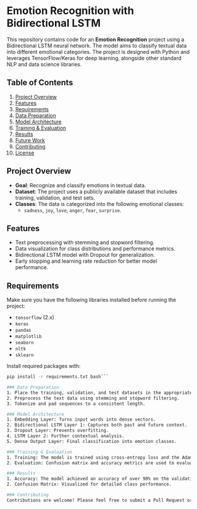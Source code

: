 # Emotion Recognition with Bidirectional LSTM

This repository contains code for an **Emotion Recognition** project using a Bidirectional LSTM neural network. The model aims to classify textual data into different emotional categories. The project is designed with Python and leverages TensorFlow/Keras for deep learning, alongside other standard NLP and data science libraries.

## Table of Contents
1. [Project Overview](#project-overview)
2. [Features](#features)
3. [Requirements](#requirements)
4. [Data Preparation](#data-preparation)
5. [Model Architecture](#model-architecture)
6. [Training & Evaluation](#training--evaluation)
7. [Results](#results)
8. [Future Work](#future-work)
9. [Contributing](#contributing)
10. [License](#license)

## Project Overview
- **Goal**: Recognize and classify emotions in textual data.
- **Dataset**: The project uses a publicly available dataset that includes training, validation, and test sets.
- **Classes**: The data is categorized into the following emotional classes:
  - `sadness`, `joy`, `love`, `anger`, `fear`, `surprise`.

## Features
- Text preprocessing with stemming and stopword filtering.
- Data visualization for class distributions and performance metrics.
- Bidirectional LSTM model with Dropout for generalization.
- Early stopping and learning rate reduction for better model performance.

## Requirements
Make sure you have the following libraries installed before running the project:
- `tensorflow` (2.x)
- `keras`
- `pandas`
- `matplotlib`
- `seaborn`
- `nltk`
- `sklearn`

Install required packages with:
```bash
pip install -r requirements.txt bash```

### Data Preparation
1. Place the training, validation, and test datasets in the appropriate folders.
2. Preprocess the text data using stemming and stopword filtering.
3. Tokenize and pad sequences to a consistent length.

### Model Architecture
1. Embedding Layer: Turns input words into dense vectors.
2. Bidirectional LSTM Layer 1: Captures both past and future context.
3. Dropout Layer: Prevents overfitting.
4. LSTM Layer 2: Further contextual analysis.
5. Dense Output Layer: Final classification into emotion classes.

### Training & Evaluation
1. Training: The model is trained using cross-entropy loss and the Adam optimizer.
2. Evaluation: Confusion matrix and accuracy metrics are used to evaluate model performance.

### Results
1. Accuracy: The model achieved an accuracy of over 90% on the validation set.
2. Confusion Matrix: Visualized for detailed class performance.

### Contributing
Contributions are welcome! Please feel free to submit a Pull Request or open an Issue.
